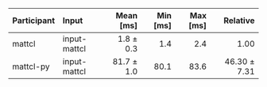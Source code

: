 | Participant | Input | Mean [ms] | Min [ms] | Max [ms] | Relative |
|:---|:---|---:|---:|---:|---:|
| mattcl | input-mattcl | 1.8 ± 0.3 | 1.4 | 2.4 | 1.00 |
| mattcl-py | input-mattcl | 81.7 ± 1.0 | 80.1 | 83.6 | 46.30 ± 7.31 |
